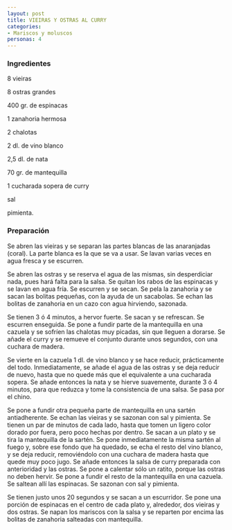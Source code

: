 ```yaml
---
layout: post
title: VIEIRAS Y OSTRAS AL CURRY
categories:
- Mariscos y moluscos
personas: 4 
---
```

<h3>Ingredientes</h3>
8 vieiras

8 ostras grandes

400 gr. de espinacas

1 zanahoria hermosa

2 chalotas

2 dl. de vino blanco

2,5 dl. de nata

70 gr. de mantequilla

1 cucharada sopera de curry

sal

pimienta.

<h3>Preparación</h3>
Se abren las vieiras y se separan las partes blancas de las anaranjadas (coral). La parte blanca es la que se va a usar. Se lavan varias veces en agua fresca y se escurren.

Se abren las ostras y se reserva el agua de las mismas, sin desperdiciar nada, pues hará falta para la salsa. Se quitan los rabos de las espinacas y se lavan en agua fría. Se escurren y se secan. Se pela la zanahoria y se sacan las bolitas pequeñas, con la ayuda de un sacabolas. Se echan las bolitas de zanahoria en un cazo con agua hirviendo, sazonada.

Se tienen 3 ó 4 minutos, a hervor fuerte. Se sacan y se refrescan. Se escurren enseguida. Se pone a fundir parte de la mantequilla en una cazuela y se sofríen las chalotas muy picadas, sin que lleguen a dorarse. Se añade el curry y se remueve el conjunto durante unos segundos, con una cuchara de madera.

Se vierte en la cazuela 1 dl. de vino blanco y se hace reducir, prácticamente del todo. Inmediatamente, se añade el agua de las ostras y se deja reducir de nuevo, hasta que no quede más que el equivalente a una cucharada sopera. Se añade entonces la nata y se hierve suavemente, durante 3 ó 4 minutos, para que reduzca y tome la consistencia de una salsa. Se pasa por el chino.

Se pone a fundir otra pequeña parte de mantequilla en una sartén antiadherente. Se echan las vieiras y se sazonan con sal y pimienta. Se tienen un par de minutos de cada lado, hasta que tomen un ligero color dorado por fuera, pero poco hechas por dentro. Se sacan a un plato y se tira la mantequilla de la sartén. Se pone inmediatamente la misma sartén al fuego y, sobre ese fondo que ha quedado, se echa el resto del vino blanco, y se deja reducir, removiéndolo con una cuchara de madera hasta que quede muy poco jugo. Se añade entonces la salsa de curry preparada con anterioridad y las ostras. Se pone a calentar sólo un ratito, porque las ostras no deben hervir. Se pone a fundir el resto de la mantequilla en una cazuela. Se saltean allí las espinacas. Se sazonan con sal y pimienta.

Se tienen justo unos 20 segundos y se sacan a un escurridor. Se pone una porción de espinacas en el centro de cada plato y, alrededor, dos vieiras y dos ostras. Se napan los mariscos con la salsa y se reparten por encima las bolitas de zanahoria salteadas con mantequilla.